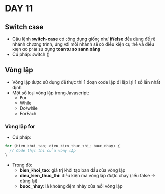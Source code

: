 # DAY 11

## Switch case

- Câu lệnh **switch-case** có công dụng giống như **if/else** đều dùng để rẽ nhánh chương trình, ứng với mỗi nhánh sẽ có điều kiện cụ thể và điều kiện đó phải sử dụng **toán tử so sánh bằng**
- Cú pháp:
  switch ()

## Vòng lặp

- Vòng lặp được sử dụng để thực thi 1 đoạn code lặp đi lặp lại 1 số lần nhất định
- Một số loại vòng lặp trong Javascript:
  - For
  - While
  - Do/while
  - ForEach

### Vòng lặp for

- Cú pháp:

```js
for (bien_khoi_tao; dieu_kien_thuc_thi; buoc_nhay) {
  // Code thực thi của vòng lặp
}
```

- Trong đó:
  - **bien_khoi_tao**: giá trị khởi tạo ban đầu của vòng lặp
  - **dieu_kien_thuc_thi**: điều kiện mà vòng lặp được chạy (nếu false -> dừng lại)
  - **buoc_nhay**: là khoảng đệm nhảy của mỗi vòng lặp
